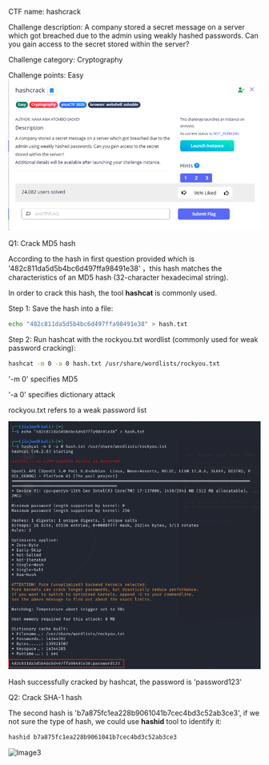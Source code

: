 CTF name: hashcrack

Challenge description:
A company stored a secret message on a server which got breached due to the admin using weakly hashed passwords. Can you gain access to the secret stored within the server?

Challenge category: Cryptography

Challenge points: Easy
![Image1](Description)

Q1: Crack MD5 hash

According to the hash in first question provided which is '482c811da5d5b4bc6d497ffa98491e38' ，this hash matches the characteristics of an MD5 hash (32-character hexadecimal string). 

In order to crack this hash, the tool **hashcat** is commonly used.  

Step 1: Save the hash into a file:

```bash
echo "482c811da5d5b4bc6d497ffa98491e38" > hash.txt
```

Step 2: Run hashcat with the rockyou.txt wordlist (commonly used for weak password cracking):

```bash
hashcat -m 0 -a 0 hash.txt /usr/share/wordlists/rockyou.txt
```

'-m 0' specifies MD5

'-a 0' specifies dictionary attack

rockyou.txt refers to a weak password list

![Image2](MD5%20crack)

Hash successfully cracked by hashcat, the password is 'password123'

Q2: Crack SHA-1 hash

The second hash is 'b7a875fc1ea228b9061041b7cec4bd3c52ab3ce3', if we not sure the type of hash, we could use **hashid** tool to identify it:
```bash
hashid b7a875fc1ea228b9061041b7cec4bd3c52ab3ce3
```

![Image3](SHA-1%20)




